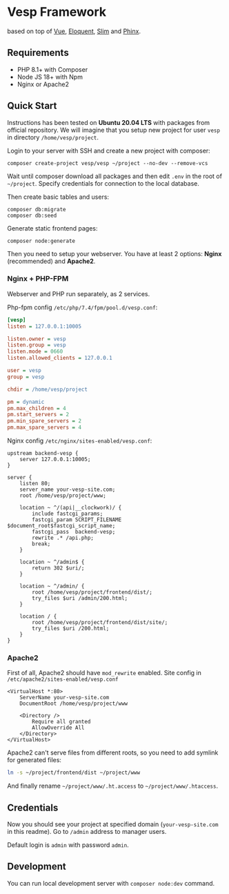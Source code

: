 # Vesp Framework 

based on top of [Vue], [Eloquent], [Slim] and [Phinx]. 

## Requirements

- PHP 8.1+ with Composer
- Node JS 18+ with Npm
- Nginx or Apache2

## Quick Start

Instructions has been tested on **Ubuntu 20.04 LTS** with packages from official repository.
We will imagine that you setup new project for user `vesp` in directory `/home/vesp/project`.

Login to your server with SSH and create a new project with composer:
```shell
composer create-project vesp/vesp ~/project --no-dev --remove-vcs
```

Wait until composer download all packages and then edit `.env` in the root of `~/project`. 
Specify credentials for connection to the local database.

Then create basic tables and users:
```shell
composer db:migrate
composer db:seed
```

Generate static frontend pages:
```shell
composer node:generate
```

Then you need to setup your webserver. You have at least 2 options: **Nginx** (recommended) and **Apache2**.

### Nginx + PHP-FPM
Webserver and PHP run separately, as 2 services.

Php-fpm config `/etc/php/7.4/fpm/pool.d/vesp.conf`:
```ini
[vesp]
listen = 127.0.0.1:10005

listen.owner = vesp
listen.group = vesp
listen.mode = 0660
listen.allowed_clients = 127.0.0.1

user = vesp
group = vesp

chdir = /home/vesp/project

pm = dynamic
pm.max_children = 4
pm.start_servers = 2
pm.min_spare_servers = 2
pm.max_spare_servers = 4
```

Nginx config `/etc/nginx/sites-enabled/vesp.conf`:
```nginx
upstream backend-vesp {
    server 127.0.0.1:10005;
}

server {
    listen 80;
    server_name your-vesp-site.com;
    root /home/vesp/project/www;

    location ~ ^/(api|__clockwork)/ {
        include fastcgi_params;
        fastcgi_param SCRIPT_FILENAME $document_root$fastcgi_script_name;
        fastcgi_pass  backend-vesp;
        rewrite .* /api.php;
        break;
    }

    location ~ ^/admin$ {
        return 302 $uri/;
    }

    location ~ ^/admin/ {
        root /home/vesp/project/frontend/dist/;
        try_files $uri /admin/200.html;
    }

    location / {
        root /home/vesp/project/frontend/dist/site/;
        try_files $uri /200.html;
    }
}
```

### Apache2

First of all, Apache2 should have `mod_rewrite` enabled. Site config in `/etc/apache2/sites-enabled/vesp.conf`
```apacheconf
<VirtualHost *:80>
    ServerName your-vesp-site.com
    DocumentRoot /home/vesp/project/www

    <Directory />
        Require all granted
        AllowOverride All
    </Directory>
</VirtualHost>
```

Apache2 can't serve files from different roots, so you need to add symlink for generated files:

```bash
ln -s ~/project/frontend/dist ~/project/www
```

And finally rename `~/project/www/.ht.access` to `~/project/www/.htaccess`.

## Credentials

Now you should see your project at specified domain (`your-vesp-site.com` in this readme). 
Go to `/admin` address to manager users.

Default login is `admin` with password `admin`.

## Development

You can run local development server with `composer node:dev` command.


[Vue]:https://vuejs.org
[Eloquent]:https://laravel.com/docs/10.x/eloquent
[Slim]:https://www.slimframework.com/
[Phinx]:https://book.cakephp.org/phinx/0/en/index.html

